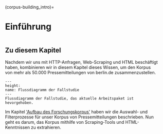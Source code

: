 (corpus-building_intro)=
# Einführung 

```{admonition} Groblernziel dieses Kapitels
```

## Zu diesem Kapitel
Nachdem wir uns mit HTTP-Anfragen, Web-Scraping und HTML beschäftigt haben, kombinieren wir in diesem Kapitel dieses Wissen, um den Korpus von mehr als 50.000 Pressemitteilungen von berlin.de zusammenzustellen.

```{figure} ../book_images/flow-chart_corpus-building.png
---
height:
name: Flussdiagramm der Fallstudie
---
Flussdiagramm der Fallstudie, das aktuelle Arbeitspaket ist hevorgehoben.
```

Im Kapitel ['Aufbau des Forschungskorpus'](../corpus_collection/corpus-collection_building-our-corpus) haben wir die Auswahl- und Filterprozesse für unser Korpus von Pressemitteilungen beschrieben. Nun geht es darum, das Korpus mithilfe von Scraping-Tools und HTML-Kenntnissen zu extrahieren. 
<!-- In the chapter ['Aufbau des Forschungskorpus'](../corpus_collection/corpus-collection_building-our-corpus.html#aufbau-des-forschungskorpus) we have outlined the selection & filtering process for our corpus of press releases. Now it is time to imlement scraping of tha corpus using scraping tools and knowledge of HTML. -->
